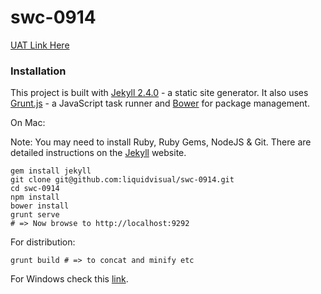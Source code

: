 swc-0914
========

[UAT Link Here](http://scottwconsulting.uat.liquidvisual.net)

### Installation

This project is built with [Jekyll 2.4.0](http://jekyllrb.com) - a static site generator. It also uses [Grunt.js](http://gruntjs.com) - a JavaScript task runner and [Bower](http://bower.io) for package management.

On Mac:

Note: You may need to install Ruby, Ruby Gems, NodeJS & Git. There are detailed instructions on the [Jekyll](http://jekyllrb.com/docs/installation/) website.

    gem install jekyll
    git clone git@github.com:liquidvisual/swc-0914.git
    cd swc-0914
    npm install
    bower install
    grunt serve
    # => Now browse to http://localhost:9292

For distribution:

    grunt build # => to concat and minify etc

For Windows check this [link](http://jekyllrb.com/docs/windows/#installation).